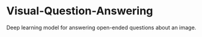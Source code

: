 # Visual-Question-Answering
 Deep learning model for answering open-ended questions about an image.
